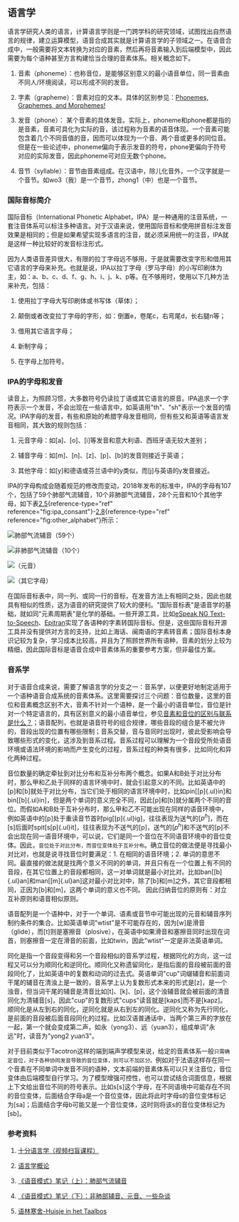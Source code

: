## 语言学

语言学研究人类的语言，计算语言学则是一门跨学科的研究领域，试图找出自然语言的规律，建立运算模型，语音合成其实就是计算语言学的子领域之一。在语音合成中，一般需要将文本转换为对应的音素，然后再将音素输入到后端模型中，因此需要为每个语种甚至方言构建恰当合理的音素体系。相关概念如下。

1.  音素（phoneme）：也称音位，是能够区别意义的最小语音单位，同一音素由不同人/环境阅读，可以形成不同的发音。

2.  字素（grapheme）：音素对应的文本。具体的区别参见：[Phonemes,
    Graphemes, and
    Morphemes!](https://www.youtube.com/watch?v=25r1fyoorko)

3.  发音（phone）：
    某个音素的具体发音。实际上，phoneme和phone都是指的是音素，音素可具化为实际的音，该过程称为音素的语音体现。一个音素可能包含着几个不同音值的音，因而可以体现为一个音、两个音或更多的同位音。但是在一些论述中，phoneme偏向于表示发音的符号，phone更偏向于符号对应的实际发音，因此phoneme可对应无数个phone。

4.  音节（syllable）：音节由音素组成。在汉语中，除儿化音外，一个汉字就是一个音节。如wo3（我）是一个音节，zhong1（中）也是一个音节。

### 国际音标简介

国际音标（International Phonetic
Alphabet，IPA）是一种通用的注音系统，一套注音体系可以标注多种语言。对于汉语来说，使用国际音标和使用拼音标注发音效果是相同的；但是如果希望实现多语言的注音，就必须采用统一的注音，IPA就是这样一种比较好的发音标注形式。

因为人类语音差异很大，有限的拉丁字母远不够用，于是就需要改变字形和借用其它语言的字母来补充。也就是说，IPA以拉丁字母（罗马字母）的小写印刷体为主，如：a、b、c、d、f、g、h、i、j、k、p等。在不够用时，使用以下几种方法来补充，包括：

1.  使用拉丁字母大写印刷体或书写体（草体）；

2.  颠倒或者改变拉丁字母的字形，如：倒置e，卷尾c，右弯尾d，长右腿n等；

3.  借用其它语言字母；

4.  新制字母；

5.  在字母上加符号。

### IPA的字母和发音

读音上，为照顾习惯，大多数符号仍读拉丁语或其它语言的原音。IPA追求一个字符表示一个发音，不会出现在一些语言中，如英语用"th"、"sh"表示一个发音的情况。IPA字母的发音，有些和原始的希腊字母发音相同，但有些又和英语等语言发音相同，其大致的规则包括：

1.  元音字母：如\[a\]、\[o\]、\[i\]等发音和意大利语、西班牙语无较大差别；

2.  辅音字母：如\[m\]、\[n\]、\[z\]、\[p\]、\[b\]的发音则接近于英语；

3.  其他字母：如\[y\]和德语或芬兰语中的y类似，而\[j\]与英语的y发音接近。

IPA的字母构成会随着规范的修改而变动，2018年发布的标准中，IPA的字母有107个，包括了59个肺部气流辅音，10个非肺部气流辅音，28个元音和10个其他字母，如下表[2.5](#fig:ipa_consant){reference-type="ref"
reference="fig:ipa_consant"}-[2.8](#fig:other_alphabet){reference-type="ref"
reference="fig:other_alphabet"}所示：

![肺部气流辅音（59个） ](/image/ipa_consant.png)

![非肺部气流辅音（10个） ](/image/ipa_consant_not.png)

![（元音） ](/image/vowel.png)

![（其它字母） ](/image/other_alphabet.png)

在国际音标表中，同一列、或同一行的音标，在发音方法上有相同之处，因此也就具有相似的性质，这为语音的研究提供了较大的便利。"国际音标表"是语音学的基础，就如同"元素周期表"是化学的基础。一些开源工具，比如[eSpeak
NG
Text-to-Speech](https://github.com/espeak-ng/espeak-ng)、[Epitran](https://github.com/dmort27/epitran)实现了各语种的字素转国际音标。但是，这些国际音标开源工具并没有提供对方言的支持，比如上海话、闽南语的字素转音素；国际音标本身识记较为复杂，学习成本比较高，并且为了照顾世界所有语种，音素的划分上较为精细，因此国际音标是语音合成中音素体系的重要参考方案，但非最佳方案。

### 音系学

对于语音合成来说，需要了解语言学的分支之一：音系学，以便更好地制定适用于一个语种语音合成系统的音素体系。这里需要探讨三个问题：音位数量，这里的音位和音素概念区别不大，音素不针对一个语种，是一个最小的语音单位，音位是针对一个特定语言的，具有区别意义的最小语音单位，参见[音素和音位的区别与联系是什么？](https://www.zhihu.com/question/27250496)；语音配列，也就是语音符号的组合规律，哪些音段的组合是不被允许的，音段出现的位置有哪些限制；音系交替，音与音同时出现时，彼此受影响会导致哪些形式的变化，这涉及到音系过程。音系过程可以理解为一个音段受所处语音环境或语法环境的影响而产生变化的过程，音系过程的种类有很多，比如同化和异化两种过程。

音位数量的确定牵扯到对比分布和互补分布两个概念。如果A和B处于对比分布时，那么甲和乙处于同样的语言环境中时，就会引起意义的不同。比如英语中的\[p\]和\[b\]就处于对比分布，当它们处于相同的语言环境中时，比如pin\[[p]{.ul}in\]和bin\[[b]{.ul}in\]，但是两个单词的意义完全不同，因此\[p\]和\[b\]就分属两个不同的音位。而假如A和B处于互补分布时，那么甲和乙不可能出现在同样的语音环境中，例如英语中的\[p\]处于重读音节首时pig\[[p]{.ul}ig\]，往往表现为送气的\[$p^h$\]，而在\[s\]后面时spit\[s[p]{.ul}it\]，往往表现为不送气的\[p\]，送气的\[$p^h$\]和不送气的\[p\]不会出现在同一语音环境中，可以说，它们是同一个音位在不同语音环境中的音位变体。因此，`音位处于对比分布，而音位变体处于互补分布`。确立音位的做法便是寻找最小对比对，也就是说寻找音位时要满足：1.
在相同的语音环境；2.
单词的意思不同。最直接的做法就是找两个意义不同的的单词，并且只有在一个位置上有不同的音段，在其它位置上的音段都相同，这一对单词就是最小对比对。比如ban\[[b]{.ul}an\]和man\[[m]{.ul}an\]这对最小对比对中，除了\[b\]和\[m\]之外，其它音段都相同，正因为\[b\]和\[m\]，这两个单词的意义也不同。
因此归纳音位的原则有：对立互补原则和语音相似原则。

语音配列是一个语种中，对于一个单词、语素或音节中可能出现的元音和辅音序列制约条件的集合。比如英语单词"wtist"是不可能存在的，因为\[w\]是滑音（glide），而\[t\]则是塞擦音（plosive），在英语中如果滑音和塞擦音同时出现在词首，则塞擦音一定在滑音的前面，比如twin，因此"wtist"一定是非法英语单词。

同化是指一个音段变得和另一个音段相似的音系学过程，根据同化的方向，这一过程又可以分为顺同化和逆同化。顺同化又称遗留同化，是指后面的音段被前面的音段同化了，比如英语中的复数和动词的过去式。英语单词"cup"词缀辅音和前面词干尾的辅音在清浊上是一致的，音系学上认为复数形式本来的形式是\[z\]，是一个浊音，但当词干尾的辅音是清音比如\[t\]、\[k\]、\[p\]，这个浊辅音就会被前面的清音同化为清辅音\[s\]，因此"cup"的复数形式"cups"读音就是\[kaps\]而不是\[kapz\]。顺同化是从左到右的同化，逆同化就是从右到左的同化。逆同化又称为先行同化，是前面的音段被后面音段同化的过程。比如汉语普通话中，当两个第三声的字放在一起，第一个就会变成第二声，如永（yong3）、远（yuan3），组成单词"永远"时，读音为"yong2
yuan3"。

对于目前类似于Tacotron这样的端到端声学模型来说，给定的音素体系一般`只需确定音位，对于各种协同发音导致的音位变体，则可以不加区分。`例如对于法语这样存在同一个音素在不同单词中发音不同的语种，文本前端的音素体系可以只关注音位，音位变体由后端模型自行学习。为了模型增强可控性，也可以尝试结合词面信息，根据上下文给出音位不同的符号表示。比如s\[s\]这个字母，在不同语境中可能存在不同的音位变体，后面结合字母a是一个音位变体，因此将此时字母s的音位变体标记为\[sa\]；后面结合字母b可能又是一个音位变体，这时则将该s的音位变体标记为\[sb\]。

### 参考资料

1.  [十分语言学（视频扫盲课程）](https://space.bilibili.com/363660379)

2.  [语言学概论](http://media.openonline.com.cn/media_file/rm/huashi0703/yuyanxgl/mulu.htm)

3.  [《语音模式》笔记（上）：肺部气流辅音](https://zhuanlan.zhihu.com/p/470501423)

4.  [《语音模式》笔记（下）：非肺部辅音、元音、一些杂谈](https://zhuanlan.zhihu.com/p/471036291)

5.  [语林寒舍-Huisje in het
    Taalbos](https://www.zhihu.com/column/yulinhanshe)